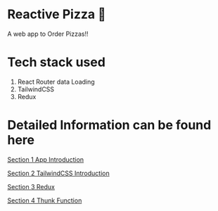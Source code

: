 # Reactive Pizza 🍕

A web app to Order Pizzas!!

# Tech stack used

1. React Router data Loading
2. TailwindCSS
3. Redux

# Detailed Information can be found here

[Section 1 App Introduction](./Page%201%209def417548314cc7bfb394c29ffbcfcc.md)

[Section 2 TailwindCSS Introduction](./Section%202%20TailwindCSS%20crash%20Course%20dbeeee479c6e481195f3680ad437a18b.md)

[Section 3 Redux](./Section%203%20Redux%20in%20The%20App%2017c92d007b514ea38a22725f7bfcc640/)

[Section 4 Thunk Function](./Section%204%20Thunk%20Function%20in%20the%20App%2011d44cc38e6e48bbaf4cfa55faae94f3.md)
